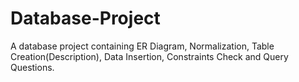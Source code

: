 # Database-Project
A database project containing ER Diagram, Normalization, Table Creation(Description), Data Insertion, Constraints Check and Query Questions.
